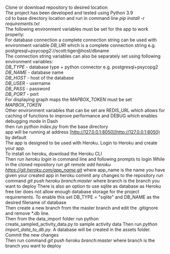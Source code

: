 Clone or download repository to desired location </br>
The project has been developed and tested using Python 3.9</br>
cd to base directory location and run in command line <i>pip install -r requirements.txt</i> </br>
The following environment variables must be set for the app to work properly: </br>
For database connection a complete connection string can be used with environment variable <i>DB_URI</i> which is a
complete connection string e.g. postgresql+psycopg2://scott:tiger@host/dbname</br>
The connection string variables can also be separately set using following environment variables: </br>
<i>DB_TYPE</i> - database type + python connector e.g. postgresql+psycopg2</br>
<i>DB_NAME</i> - database name </br>
<i>DB_HOST</i> - host of the database </br>
<i>DB_USER</i> - username </br>
<i>DB_PASS</i> - password </br>
<i>DB_PORT</i> - port</br>
For displaying graph maps the <i>MAPBOX_TOKEN</i> must be set <i>MAPBOX_TOKEN</i></br>
Other environment variables that can be set are REDIS_URL which allows for caching of functions to improve performance
and DEBUG which enables debugging mode in Dash </br>
then run <i>python index.py</i> from the base directory </br>
app will be running at address [http://127.0.0.1:8050](http://127.0.0.1:8050) by default</br>
The app is designed to be used with Heroku. Login to Heroku and create your app.</br>
To install on heroku, download the Heroku CLI</br>
Then run _heroku login_ in command line and following prompts to login While in the cloned repository run
_git remote add heroku https://git.heroku.com/app_name.git_ where app_name is the name you have given your created app
in heroku commit any changes to the repository run command _git push heroku branch:master_ where branch is the branch
you want to deploy There is also an option to use sqlite as database as Heroku free tier does not allow enough database
storage for the project requirements. To enable this set DB_TYPE = "sqlite" and DB_NAME as the desired filename of
database <br>
Then create a new branch from the master branch and edit the .gitignore and remove *.db line. </br>
Then from the data_import folder run python create_sampled_activity_data.py to sample activity data Then run _python
import_data_to_db.py_. A database will be created in the assets folder.</br>
Commit the new changes</br>
Then run command _git push heroku branch:master_ where branch is the branch you want to deploy